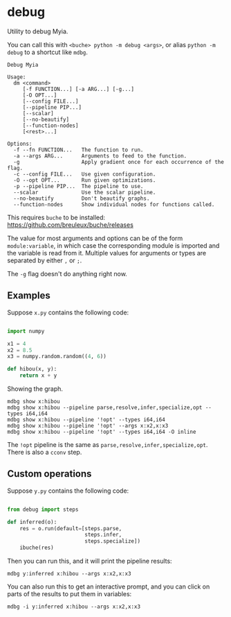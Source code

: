 
# debug

Utility to debug Myia.

You can call this with `<buche> python -m debug <args>`, or alias `python -m debug` to a shortcut like `mdbg`.

```
Debug Myia

Usage:
  dm <command>
     [-f FUNCTION...] [-a ARG...] [-g...]
     [-O OPT...]
     [--config FILE...]
     [--pipeline PIP...]
     [--scalar]
     [--no-beautify]
     [--function-nodes]
     [<rest>...]

Options:
  -f --fn FUNCTION...   The function to run.
  -a --args ARG...      Arguments to feed to the function.
  -g                    Apply gradient once for each occurrence of the flag.
  -c --config FILE...   Use given configuration.
  -O --opt OPT...       Run given optimizations.
  -p --pipeline PIP...  The pipeline to use.
  --scalar              Use the scalar pipeline.
  --no-beautify         Don't beautify graphs.
  --function-nodes      Show individual nodes for functions called.
```

This requires `buche` to be installed: https://github.com/breuleux/buche/releases

The value for most arguments and options can be of the form `module:variable`,
in which case the corresponding module is imported and the variable is read
from it. Multiple values for arguments or types are separated by either `,` or
`;`.

The `-g` flag doesn't do anything right now.


## Examples

Suppose `x.py` contains the following code:

```python

import numpy

x1 = 4
x2 = 8.5
x3 = numpy.random.random((4, 6))

def hibou(x, y):
    return x + y
```

Showing the graph.

```
mdbg show x:hibou
mdbg show x:hibou --pipeline parse,resolve,infer,specialize,opt --types i64,i64
mdbg show x:hibou --pipeline '!opt' --types i64,i64
mdbg show x:hibou --pipeline '!opt' --args x:x2,x:x3
mdbg show x:hibou --pipeline '!opt' --types i64,i64 -O inline
```

The `!opt` pipeline is the same as `parse,resolve,infer,specialize,opt`.
There is also a `cconv` step.


## Custom operations

Suppose `y.py` contains the following code:

```python

from debug import steps

def inferred(o):
    res = o.run(default=[steps.parse,
                         steps.infer,
                         steps.specialize])
    ibuche(res)
```

Then you can run this, and it will print the pipeline results:

```
mdbg y:inferred x:hibou --args x:x2,x:x3
```

You can also run this to get an interactive prompt, and you can click on parts of the results to put them in variables:

```
mdbg -i y:inferred x:hibou --args x:x2,x:x3
```
